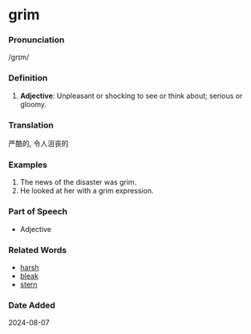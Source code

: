 # grim
### Pronunciation
/ɡrɪm/
### Definition
1. **Adjective**: Unpleasant or shocking to see or think about; serious or gloomy.
### Translation
严酷的, 令人沮丧的
### Examples
1. The news of the disaster was grim.
2. He looked at her with a grim expression.
### Part of Speech
- Adjective
### Related Words
- [harsh](harsh.md)
- [bleak](bleak.md)
- [stern](stern.md)
### Date Added
2024-08-07